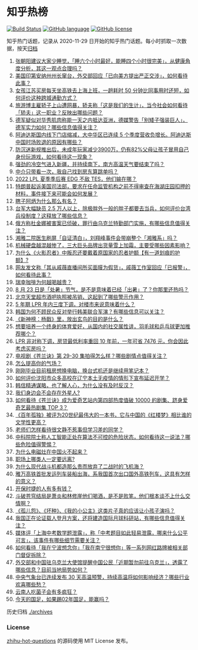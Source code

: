 # 知乎热榜
[![Build Status](https://github.com/ToWeLong/zhihu-hot-questions/workflows/CI/badge.svg)](https://github.com/ToWeLong/zhihu-hot-questions/actions)
[![GitHub language](https://img.shields.io/badge/language-golang-orange.svg)](https://golang.org/)
[![GitHub license](https://img.shields.io/github/license/ToWeLong/zhihu-hot-questions)](https://github.com/ToWeLong/zhihu-hot-questions/blob/main/LICENSE)

知乎热门话题，记录从 2020-11-29 日开始的知乎热门话题。每小时抓取一次数据，按天[归档](./archives)

<!-- BEGIN -->

1. [张朝阳建议大家少睡觉，「睡六个小时最好，能睡四个小时很完美」，从健康角度分析，其这一观点合理吗？](https://www.zhihu.com/question/549507149)
1. [美国印第安纳州州长窜台，外交部回应「已向美方提出严正交涉」，如何看待此事？](https://www.zhihu.com/question/549538657)
1. [女孩江苏买房每天坐高铁去上海上班，一趟耗时 50 分钟比同事用时还短，如何评价这种跨城通勤方式？](https://www.zhihu.com/question/549573750)
1. [旅游博主雇轿子上山遭网暴，轿夫称「这是我们的生计」，当今社会如何看待「轿夫」这一职业？反映出哪些问题？](https://www.zhihu.com/question/549461481)
1. [德军疑似对华秀肌肉称能一天之内抵达亚洲，德媒警告「别矮子强装巨人」，德军实力如何？哪些信息值得关注？](https://www.zhihu.com/question/549350081)
1. [阿迪达斯国内线下门店缩减，大中华区已连续 5 个季度营收负增长。阿迪达斯中国时场败退的原因有哪些？](https://www.zhihu.com/question/549480626)
1. [防沉迷新规推出后，未成年玩家减少3900万，仍有82%父母让孩子冒用自己身份玩游戏，如何看待这一现象？](https://www.zhihu.com/question/549383661)
1. [强劲的冷空气进入新疆，并持续南下，南方高温天气要结束了吗？](https://www.zhihu.com/question/549498406)
1. [中介只带看一次，我自己找到房东算跳单吗？](https://www.zhihu.com/question/518333233)
1. [2022 LPL 夏季季后赛 EDG 不敌 TES，他们输在哪？](https://www.zhihu.com/question/549544676)
1. [特朗普起诉美国司法部，要求在任命监管机构之前不得审查在海湖庄园扣押的材料，事件接下来可能会如何发展？](https://www.zhihu.com/question/549573417)
1. [瞎子阿炳为什么那么有名？](https://www.zhihu.com/question/21386075)
1. [台军大幅缺员 2.5 万人以上，除极胖外一般的胖子都要去当兵，如何评价台湾兵役制度？这释放了哪些信息？](https://www.zhihu.com/question/549488678)
1. [俄方称杜金娜被害案已侦破，罪行由乌克兰特勤部门实施，有哪些信息值得关注？](https://www.zhihu.com/question/549527116)
1. [湘雅二院医生刷屏「自证清白」，刘翔峰事件会带崩整个「湘雅系」吗？](https://www.zhihu.com/question/549434690)
1. [机械硬盘越混越惨了，三大巨头品牌出货量雪上加霜，主要受哪些因素影响？](https://www.zhihu.com/question/548755788)
1. [为什么《火影忍者》中叛忍还要戴着原国家的忍者护额【有一道划痕的护额】?](https://www.zhihu.com/question/41738105)
1. [网友发文称「其从戚薇直播间所买面膜为假货」，戚薇工作室回应「已报警」，如何看待此事？](https://www.zhihu.com/question/549500680)
1. [瑞幸咖啡为何越喝越贵？](https://www.zhihu.com/question/522602517)
1. [8 月 23 日是「处暑」节气，是不是意味着已经「出暑」了？你那里还热吗？](https://www.zhihu.com/question/549540842)
1. [北京天堂超市酒吧执照被吊销，这起到了哪些警示作用？](https://www.zhihu.com/question/549459095)
1. [5  年期 LPR 年内三度下调，对楼市来说意味着什么？](https://www.zhihu.com/question/549464042)
1. [韩国为何不顾民众反对举行韩美联合军演？有哪些信息可以关注？](https://www.zhihu.com/question/549423971)
1. [《新神榜：杨戬》里，放出玄鸟的目的是什么？](https://www.zhihu.com/question/549083528)
1. [想要培养一个终身的体育爱好，从国内的社交属性讲，羽毛球和乒乓球更加推荐哪个？](https://www.zhihu.com/question/478391503)
1. [LPR 非对称下调，房贷最低利率重回 10 年前，一年可省 7476 元，你会因此考虑买房吗？](https://www.zhihu.com/question/549574753)
1. [电视剧《苍兰诀》第 29-30 集拍得怎么样？哪些剧情点值得关注？](https://www.zhihu.com/question/549519628)
1. [怎么提高你的气场？](https://www.zhihu.com/question/529304562)
1. [刚刚毕业目前租房想换电脑，换台式机还是继续用笔记本？](https://www.zhihu.com/question/545252890)
1. [如何评价沈阳市众多高校在辽宁本土无疫情的情形下宣布延迟开学？](https://www.zhihu.com/question/548515693)
1. [韩信精通谋略，也了解人心，为什么没有及时反汉？](https://www.zhihu.com/question/442593652)
1. [我们身边会不会存在外星人?](https://www.zhihu.com/question/527888129)
1. [如何看待《苍兰诀》成为爱奇艺站内第四部热度值破 10000 的剧集、跻身爱奇艺最热剧集 TOP 3？](https://www.zhihu.com/question/549428688)
1. [《百年孤独》被评为20世纪最伟大的一本书，它与中国的《红楼梦》相比谁的文学性更高？](https://www.zhihu.com/question/512807291)
1. [老师们怎样看待很文静不惹事但学习差的同学？](https://www.zhihu.com/question/356760534)
1. [中科院院士称人工智能正处在算法不可控的危险状态，如何看待这一说法？哪些危险值得警惕？](https://www.zhihu.com/question/549377791)
1. [为什么电磁灶在中国火不起来？](https://www.zhihu.com/question/540667123)
1. [职场上哪类人一定要远离?](https://www.zhihu.com/question/545413667)
1. [为什么现代战斗机都造那么贵而放弃了二战时的飞机海？](https://www.zhihu.com/question/549440459)
1. [雅万高铁首批发运列车装船出海，系我国首次出口国外高铁列车，这具有怎样的意义？](https://www.zhihu.com/question/549376452)
1. [开保时捷的人有多有钱？](https://www.zhihu.com/question/549234032)
1. [斗破苍穹结局是萧炎和林修崖他们喝酒，是不是败笔，他们根本谈不上什么交情啊？](https://www.zhihu.com/question/307275984)
1. [《孤儿怨》、《坏种》、《我的小公主》这类片子真的应该让小孩子演吗？](https://www.zhihu.com/question/494690677)
1. [我国正在论证载人登月方案，还将建造国际月球科研站，有哪些信息值得关注？](https://www.zhihu.com/question/549314592)
1. [媒体评「上海中考数学题泄露」，称「中考题目如此轻易泄露，哪来什么公平可言」，该事件有哪些细节需要关注？](https://www.zhihu.com/question/549496585)
1. [如何看待「我在宁波想念你」「我在南宁很想你」等一系列网红路牌被相关部门督促拆除？](https://www.zhihu.com/question/549443892)
1. [外交部和中国驻乌克兰大使馆提醒中国公民「近期暂勿前往乌克兰」，透露了哪些信息？目前当地局势如何？](https://www.zhihu.com/question/549482598)
1. [中央气象台已连续发布 30 天高温预警，持续高温将如何影响经济？哪些行业欢喜哪些愁？](https://www.zhihu.com/question/549460993)
1. [云南人吃菌子会有多疯狂？](https://www.zhihu.com/question/347172987)
1. [今天的国足，如果踢02年国足，能赢吗？](https://www.zhihu.com/question/549344959)

<!-- END -->

历史归档 [./archives](./archives)


### License
[zhihu-hot-questions](https://github.com/towelong/zhihu-hot-questions) 的源码使用 MIT License 发布。